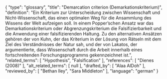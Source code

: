 {
    "type": "glossary",
    "title": "Demarcation criterion (Demarkationskriterium)",
    "definition": "Ein Kriterium zur Unterscheidung zwischen Wissenschaft und Nicht-Wissenschaft, das einen optimalen Weg für die Ansammlung des Wissens der Welt aufzeigen soll. In einem Popper’schen Ansatz war das Demarkationskriterium oder Abgrenzungskriterium die Falsifizierbarkeit und die Anwendung einer falsifizierenden Haltung. Zu den alternativen Ansätzen gehören der von Kuhn, der das Kriterium in der Lösung von Rätseln mit dem Ziel des Verständnisses der Natur sah, und der von Lakatos, der argumentierte, dass Wissenschaft durch die Arbeit innerhalb eines fortschreitenden Forschungsprogramms gekennzeichnet ist.",
    "related_terms": [
        "Hypothesis",
        "Falsification"
    ],
    "references": [
        "Dienes (2008)"
    ],
    "alt_related_terms": [
        null
    ],
    "drafted_by": [
        "Alaa AlDoh"
    ],
    "reviewed_by": [
        "Bethan Iley",
        "Sara Middleton"
    ],
    "language": "german"
}
